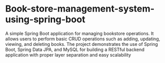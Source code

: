 # Book-store-management-system-using-spring-boot
A simple Spring Boot application for managing bookstore operations. It allows users to perform basic CRUD operations such as adding, updating, viewing, and deleting books. The project demonstrates the use of Spring Boot, Spring Data JPA, and MySQL for building a RESTful backend application with proper layer separation and easy scalability
